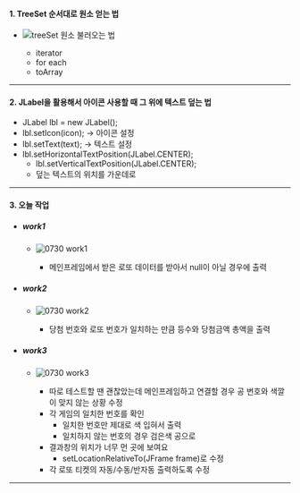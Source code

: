 #### 1. TreeSet 순서대로 원소 얻는 법
- ![treeSet 원소 불러오는 법](https://github.com/user-attachments/assets/a23937b7-85a4-4249-9b05-f9cc1b7828be)

	- iterator
	- for each
	- toArray

---
#### 2. JLabel을 활용해서 아이콘 사용할 때 그 위에 텍스트 덮는 법
- JLabel lbl = new JLabel();
- lbl.setIcon(icon); -> 아이콘 설정
- lbl.setText(text); -> 텍스트 설정
- lbl.setHorizontalTextPosition(JLabel.CENTER);
	- lbl.setVerticalTextPosition(JLabel.CENTER);
	- 덮는 텍스트의 위치를 가운데로

---
#### 3. 오늘 작업
- ##### work1
	- ![0730 work1](https://github.com/user-attachments/assets/08470988-5263-4271-bf78-6b6d3b5b12ee)

		- 메인프레임에서 받은 로또 데이터를 받아서 null이 아닐 경우에 출력
- ##### work2
	- ![0730 work2](https://github.com/user-attachments/assets/58acf741-f20d-41f0-bd00-389a8bbb285e)

		- 당첨 번호와 로또 번호가 일치하는 만큼 등수와 당첨금액 총액을 출력
- ##### work3
	- ![0730 work3](https://github.com/user-attachments/assets/0260bf55-b2d8-41c5-b159-0ea5905b7719)

		- 따로 테스트할 땐 괜찮았는데 메인프레임하고 연결할 경우 공 번호와 색깔이 맞지 않는 상황 수정
		- 각 게임의 일치한 번호를 확인
			- 일치한 번호만 제대로 색 입혀서 출력
			- 일치하지 않는 번호의 경우 검은색 공으로
		- 결과창의 위치가 너무 먼 곳에 보여요
			- setLocationRelativeTo(JFrame frame)로 수정
		- 각 로또 티켓의 자동/수동/반자동 출력하도록 수정

---

